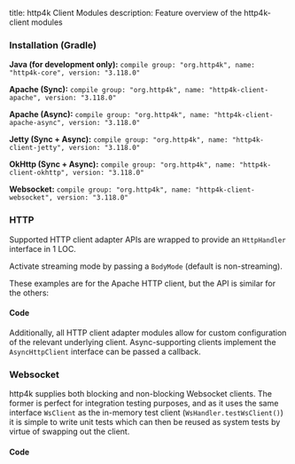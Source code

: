 title: http4k Client Modules
description: Feature overview of the http4k-client modules

### Installation (Gradle)
**Java (for development only):** ```compile group: "org.http4k", name: "http4k-core", version: "3.118.0"```

**Apache (Sync):** ```compile group: "org.http4k", name: "http4k-client-apache", version: "3.118.0"```

**Apache (Async):** ```compile group: "org.http4k", name: "http4k-client-apache-async", version: "3.118.0"```

**Jetty (Sync + Async):** ```compile group: "org.http4k", name: "http4k-client-jetty", version: "3.118.0"```

**OkHttp (Sync + Async):** ```compile group: "org.http4k", name: "http4k-client-okhttp", version: "3.118.0"```

**Websocket:** ```compile group: "org.http4k", name: "http4k-client-websocket", version: "3.118.0"```

### HTTP
Supported HTTP client adapter APIs are wrapped to provide an `HttpHandler` interface in 1 LOC.

Activate streaming mode by passing a `BodyMode` (default is non-streaming).

These examples are for the Apache HTTP client, but the API is similar for the others:

#### Code [<img class="octocat"/>](https://github.com/http4k/http4k/blob/master/src/docs/guide/modules/clients/example_http.kt)
<script src="https://gist-it.appspot.com/https://github.com/http4k/http4k/blob/master/src/docs/guide/modules/clients/example_http.kt"></script>

Additionally, all HTTP client adapter modules allow for custom configuration of the relevant underlying client. Async-supporting clients implement the `AsyncHttpClient` interface can be passed a callback.

### Websocket
http4k supplies both blocking and non-blocking Websocket clients. The former is perfect for integration testing purposes, and as it uses the same interface `WsClient` as the in-memory test client (`WsHandler.testWsClient()`) it is simple to write unit tests which can then be reused as system tests by virtue of swapping out the client.

#### Code [<img class="octocat"/>](https://github.com/http4k/http4k/blob/master/src/docs/guide/modules/clients/example_websocket.kt)
<script src="https://gist-it.appspot.com/https://github.com/http4k/http4k/blob/master/src/docs/guide/modules/clients/example_websocket.kt"></script>
